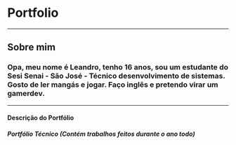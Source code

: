 # Portfolio
-----------------------------------------------------------------------------------------------------------
## Sobre mim
### Opa, meu nome é Leandro, tenho 16 anos, sou um estudante do Sesi Senai - São José - Técnico desenvolvimento de sistemas. Gosto de ler mangás e jogar. Faço inglês e pretendo virar um gamerdev.
-----------------------------------------------------------------------------------------------------------
#### Descrição do Portfólio
##### Portfólio Técnico (Contém trabalhos feitos durante o ano todo)
